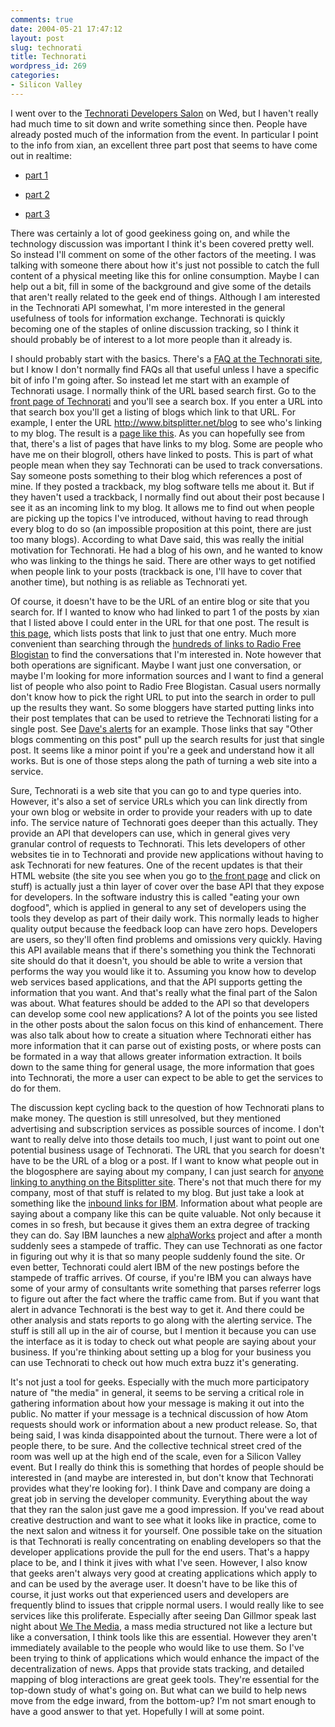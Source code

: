 ```yaml
---
comments: true
date: 2004-05-21 17:47:12
layout: post
slug: technorati
title: Technorati
wordpress_id: 269
categories:
- Silicon Valley
---
```


I went over to the [Technorati Developers Salon](http://developers.technorati.com/wiki/DevelopersSalon) on Wed, but I haven't really had much time to sit down and write something since then. People have already posted much of the information from the event. In particular I point to the info from xian, an excellent three part post that seems to have come out in realtime:



  * [part 1](http://radiofreeblogistan.com/2004/05/19/blogging_from_hunters_point.html)


  * [part 2](http://radiofreeblogistan.com/2004/05/20/more_notes_from_technorati_salon.html)


  * [part 3](http://radiofreeblogistan.com/2004/05/20/technorati_developers_brainstorm.html)



There was certainly a lot of good geekiness going on, and while the technology discussion was important I think it's been covered pretty well. So instead I'll comment on some of the other factors of the meeting. I was talking with someone there about how it's just not possible to catch the full content of a physical meeting like this for online consumption. Maybe I can help out a bit, fill in some of the background and give some of the details that aren't really related to the geek end of things. Although I am interested in the Technorati API somewhat, I'm more interested in the general usefulness of tools for information exchange. Technorati is quickly becoming one of the staples of online discussion tracking, so I think it should probably be of interest to a lot more people than it already is.

I should probably start with the basics. There's a [FAQ at the Technorati site](http://www.technorati.com/help/faq.html), but I know I don't normally find FAQs all that useful unless I have a specific bit of info I'm going after. So instead let me start with an example of Technorati usage. I normally think of the URL based search first. Go to the [front page of Technorati](http://www.technorati.com) and you'll see a search box. If you enter a URL into that search box you'll get a listing of blogs which link to that URL. For example, I enter the URL http://www.bitsplitter.net/blog to see who's linking to my blog. The result is a [page like this](http://www.technorati.com/cosmos/search.html?rank=&url=http%3A%2F%2Fwww.bitsplitter.net%2Fblog%2F&sub=Go%21). As you can hopefully see from that, there's a list of pages that have links to my blog. Some are people who have me on their blogroll, others have linked to posts. This is part of what people mean when they say Technorati can be used to track conversations. Say someone posts something to their blog which references a post of mine. If they posted a trackback, my blog software tells me about it. But if they haven't used a trackback, I normally find out about their post because I see it as an incoming link to my blog. It allows me to find out when people are picking up the topics I've introduced, without having to read through every blog to do so (an impossible proposition at this point, there are just too many blogs). According to what Dave said, this was really the initial motivation for Technorati. He had a blog of his own, and he wanted to know who was linking to the things he said. There are other ways to get notified when people link to your posts (trackback is one, I'll have to cover that another time), but nothing is as reliable as Technorati yet.

Of course, it doesn't have to be the URL of an entire blog or site that you search for. If I wanted to know who had linked to part 1 of the posts by xian that I listed above I could enter in the URL for that one post. The result is [this page](http://www.technorati.com/cosmos/search.html?rank=&url=http%3A%2F%2Fradiofreeblogistan.com%2F2004%2F05%2F19%2Fblogging_from_hunters_point.html&sub=Go%21), which lists posts that link to just that one entry. Much more convenient than searching through the [hundreds of links to Radio Free Blogistan](http://www.technorati.com/cosmos/search.html?rank=&url=http%3A%2F%2Fradiofreeblogistan.com%2F&sub=Go%21) to find the conversations that I'm interested in. Note however that both operations are significant. Maybe I want just one conversation, or maybe I'm looking for more information sources and I want to find a general list of people who also point to Radio Free Blogistan. Casual users normally don't know how to pick the right URL to put into the search in order to pull up the results they want. So some bloggers have started putting links into their post templates that can be used to retrieve the Technorati listing for a single post. See [Dave's alerts](http://www.sifry.com/alerts/) for an example. Those links that say "Other blogs commenting on this post" pull up the search results for just that single post. It seems like a minor point if you're a geek and understand how it all works. But is one of those steps along the path of turning a web site into a service.

Sure, Technorati is a web site that you can go to and type queries into. However, it's also a set of service URLs which you can link directly from your own blog or website in order to provide your readers with up to date info. The service nature of Technorati goes deeper than this actually. They provide an API that developers can use, which in general gives very granular control of requests to Technorati. This lets developers of other websites tie in to Technorati and provide new applications without having to ask Technorati for new features. One of the recent updates is that their HTML website (the site you see when you go to [the front page](http://www.technorati.com) and click on stuff) is actually just a thin layer of cover over the base API that they expose for developers. In the software industry this is called "eating your own dogfood", which is applied in general to any set of developers using the tools they develop as part of their daily work. This normally leads to higher quality output because the feedback loop can have zero hops. Developers are users, so they'll often find problems and omissions very quickly. Having this API available means that if there's something you think the Technorati site should do that it doesn't, you should be able to write a version that performs the way you would like it to. Assuming you know how to develop web services based applications, and that the API supports getting the information that you want. And that's really what the final part of the Salon was about. What features should be added to the API so that developers can develop some cool new applications? A lot of the points you see listed in the other posts about the salon focus on this kind of enhancement. There was also talk about how to create a situation where Technorati either has more information that it can parse out of existing posts, or where posts can be formated in a way that allows greater information extraction. It boils down to the same thing for general usage, the more information that goes into Technorati, the more a user can expect to be able to get the services to do for them.

The discussion kept cycling back to the question of how Technorati plans to make money. The question is still unresolved, but they mentioned advertising and subscription services as possible sources of income. I don't want to really delve into those details too much, I just want to point out one potential business usage of Technorati. The URL that you search for doesn't have to be the URL of a blog or a post. If I want to know what people out in the blogosphere are saying about my company, I can just search for [anyone linking to anything on the Bitsplitter site](http://www.technorati.com/cosmos/search.html?rank=&url=http%3A%2F%2Fwww.bitsplitter.net&sub=Go%21). There's not that much there for my company, most of that stuff is related to my blog. But just take a look at something like the [inbound links for IBM](http://www.technorati.com/cosmos/search.html?rank=&url=http%3A%2F%2Fwww.ibm.com&sub=Go%21). Information about what people are saying about a company like this can be quite valuable. Not only because it comes in so fresh, but because it gives them an extra degree of tracking they can do. Say IBM launches a new [alphaWorks](http://www.alphaworks.ibm.com/) project and after a month suddenly sees a stampede of traffic. They can use Technorati as one factor in figuring out why it is that so many people suddenly found the site. Or even better, Technorati could alert IBM of the new postings before the stampede of traffic arrives. Of course, if you're IBM you can always have some of your army of consultants write something that parses referrer logs to figure out after the fact where the traffic came from. But if you want that alert in advance Technorati is the best way to get it. And there could be other analysis and stats reports to go along with the alerting service. The stuff is still all up in the air of course, but I mention it because you can use the interface as it is today to check out what people are saying about your business. If you're thinking about setting up a blog for your business you can use Technorati to check out how much extra buzz it's generating.

It's not just a tool for geeks. Especially with the much more participatory nature of "the media" in general, it seems to be serving a critical role in gathering information about how your message is making it out into the public. No matter if your message is a technical discussion of how Atom requests should work or information about a new product release. So, that being said, I was kinda disappointed about the turnout. There were a lot of people there, to be sure. And the collective technical street cred of the room was well up at the high end of the scale, even for a Silicon Valley event. But I really do think this is something that hordes of people should be interested in (and maybe are interested in, but don't know that Technorati provides what they're looking for). I think Dave and company are doing a great job in serving the developer community. Everything about the way that they ran the salon just gave me a good impression. If you've read about creative destruction and want to see what it looks like in practice, come to the next salon and witness it for yourself. One possible take on the situation is that Technorati is really concentrating on enabling developers so that the developer applications provide the pull for the end users. That's a happy place to be, and I think it jives with what I've seen. However, I also know that geeks aren't always very good at creating applications which apply to and can be used by the average user. It doesn't have to be like this of course, it just works out that experienced users and developers are frequently blind to issues that cripple normal users. I would really like to see services like this proliferate. Especially after seeing Dan Gillmor speak last night about [We The Media](http://www.sdforum.org/SDForum/Templates/CalendarEvent.aspx?CID=1380&mo=5&yr=2004), a mass media structured not like a lecture but like a conversation, I think tools like this are essential. However they aren't immediately available to the people who would like to use them. So I've been trying to think of applications which would enhance the impact of the decentralization of news. Apps that provide stats tracking, and detailed mapping of blog interactions are great geek tools. They're essential for the top-down study of what's going on. But what can we build to help news move from the edge inward, from the bottom-up? I'm not smart enough to have a good answer to that yet. Hopefully I will at some point.

